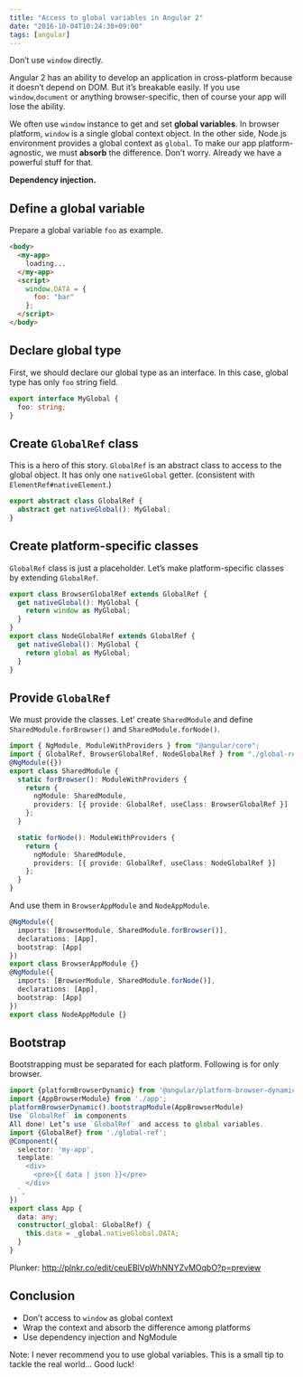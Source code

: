 ```yaml
---
title: "Access to global variables in Angular 2"
date: "2016-10-04T10:24:38+09:00"
tags: [angular]
---
```


Don’t use `window` directly.

<!--more-->

Angular 2 has an ability to develop an application in cross-platform because it doesn’t depend on DOM.
But it’s breakable easily. If you use `window`,`document` or anything browser-specific, then of course your app will lose the ability.

We often use `window` instance to get and set **global variables**. In browser platform, `window` is a single global context object.
In the other side, Node.js environment provides a global context as `global`.
To make our app platform-agnostic, we must **absorb** the difference.
Don’t worry. Already we have a powerful stuff for that.

**Dependency injection.**

## Define a global variable

Prepare a global variable `foo` as example.

```html
<body>
  <my-app>
    loading...
  </my-app>
  <script>
    window.DATA = {
      foo: "bar"
    };
  </script>
</body>
```

## Declare global type

First, we should declare our global type as an interface. In this case, global type has only `foo` string field.

```ts
export interface MyGlobal {
  foo: string;
}
```

## Create `GlobalRef` class

This is a hero of this story. `GlobalRef` is an abstract class to access to the global object. It has only one `nativeGlobal` getter. (consistent with `ElementRef#nativeElement`.)

```ts
export abstract class GlobalRef {
  abstract get nativeGlobal(): MyGlobal;
}
```

## Create platform-specific classes

`GlobalRef` class is just a placeholder. Let’s make platform-specific classes by extending `GlobalRef`.

```ts
export class BrowserGlobalRef extends GlobalRef {
  get nativeGlobal(): MyGlobal {
    return window as MyGlobal;
  }
}
export class NodeGlobalRef extends GlobalRef {
  get nativeGlobal(): MyGlobal {
    return global as MyGlobal;
  }
}
```

## Provide `GlobalRef`

We must provide the classes. Let’ create `SharedModule` and define `SharedModule.forBrowser()` and `SharedModule.forNode()`.

```ts
import { NgModule, ModuleWithProviders } from "@angular/core";
import { GlobalRef, BrowserGlobalRef, NodeGlobalRef } from "./global-ref";
@NgModule({})
export class SharedModule {
  static forBrowser(): ModuleWithProviders {
    return {
      ngModule: SharedModule,
      providers: [{ provide: GlobalRef, useClass: BrowserGlobalRef }]
    };
  }

  static forNode(): ModuleWithProviders {
    return {
      ngModule: SharedModule,
      providers: [{ provide: GlobalRef, useClass: NodeGlobalRef }]
    };
  }
}
```

And use them in `BrowserAppModule` and `NodeAppModule`.

```ts
@NgModule({
  imports: [BrowserModule, SharedModule.forBrowser()],
  declarations: [App],
  bootstrap: [App]
})
export class BrowserAppModule {}
@NgModule({
  imports: [BrowserModule, SharedModule.forNode()],
  declarations: [App],
  bootstrap: [App]
})
export class NodeAppModule {}
```

## Bootstrap

Bootstrapping must be separated for each platform. Following is for only browser.

```ts
import {platformBrowserDynamic} from '@angular/platform-browser-dynamic';
import {AppBrowserModule} from './app';
platformBrowserDynamic().bootstrapModule(AppBrowserModule)
Use `GlobalRef` in components
All done! Let’s use `GlobalRef` and access to global variables.
import {GlobalRef} from './global-ref';
@Component({
  selector: 'my-app',
  template: `
    <div>
      <pre>{{ data | json }}</pre>
    </div>
  `,
})
export class App {
  data: any;
  constructor(_global: GlobalRef) {
    this.data = _global.nativeGlobal.DATA;
  }
}
```

Plunker: http://plnkr.co/edit/ceuEBlVpWhNNYZvMOqbO?p=preview

## Conclusion

- Don’t access to `window` as global context
- Wrap the context and absorb the difference among platforms
- Use dependency injection and NgModule

Note: I never recommend you to use global variables. This is a small tip to tackle the real world… Good luck!
